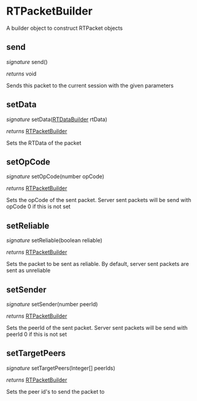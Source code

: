 # RTPacketBuilder

A builder object to construct RTPacket objects


## send
_signature_ send()</p>
_returns_ void</p>
Sends this packet to the current session with the given parameters

## setData
_signature_ setData([RTDataBuilder](RTDataBuilder.md) rtData)</p>
_returns_ [RTPacketBuilder](RTPacketBuilder.md)</p>
Sets the RTData of the packet

## setOpCode
_signature_ setOpCode(number opCode)</p>
_returns_ [RTPacketBuilder](RTPacketBuilder.md)</p>
Sets the opCode of the sent packet. Server sent packets will be send with opCode 0 if this is not set

## setReliable
_signature_ setReliable(boolean reliable)</p>
_returns_ [RTPacketBuilder](RTPacketBuilder.md)</p>
Sets the packet to be sent as reliable. By default, server sent packets are sent as unreliable

## setSender
_signature_ setSender(number peerId)</p>
_returns_ [RTPacketBuilder](RTPacketBuilder.md)</p>
Sets the peerId of the sent packet. Server sent packets will be send with peerId 0 if this is not set

## setTargetPeers
_signature_ setTargetPeers(Integer[] peerIds)</p>
_returns_ [RTPacketBuilder](RTPacketBuilder.md)</p>
Sets the peer id's to send the packet to

